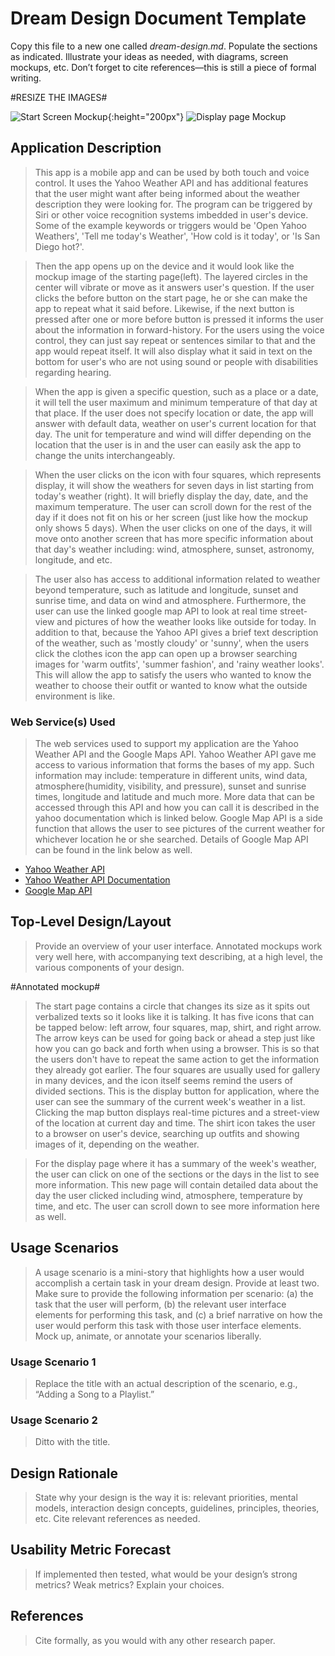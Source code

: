 # Dream Design Document Template
Copy this file to a new one called _dream-design.md_. Populate the sections as indicated. Illustrate your ideas as needed, with diagrams, screen mockups, etc. Don’t forget to cite references—this is still a piece of formal writing.

#RESIZE THE IMAGES#

![Start Screen Mockup](/images/dd_start-screen.png){:height="200px"}
![Display page Mockup](/images/dd_summary.png)

## Application Description
>This app is a mobile app and can be used by both touch and voice control. It uses the Yahoo Weather API and has additional features that the user might want after being informed about the weather description they were looking for. The program can be triggered by Siri or other voice recognition systems imbedded in user's device. Some of the example keywords or triggers would be 'Open Yahoo Weathers', 'Tell me today's Weather', 'How cold is it today', or 'Is San Diego hot?'.

>Then the app opens up on the device and it would look like the mockup image of the starting page(left). The layered circles in the center will vibrate or move as it answers user's question. If the user clicks the before button on the start page, he or she can make the app to repeat what it said before. Likewise, if the next button is pressed after one or more before button is pressed it informs the user about the information in forward-history. For the users using the voice control, they can just say repeat or sentences similar to that and the app would repeat itself. It will also display what it said in text on the bottom for user's who are not using sound or people with disabilities regarding hearing.

>When the app is given a specific question, such as a place or a date, it will tell the user maximum and minimum temperature of that day at that place. If the user does not specify location or date, the app will answer with default data, weather on user's current location for that day. The unit for temperature and wind will differ depending on the location that the user is in and the user can easily ask the app to change the units interchangeably.

>When the user clicks on the icon with four squares, which represents display, it will show the weathers for seven days in list starting from today's weather (right). It will briefly display the day, date, and the maximum temperature. The user can scroll down for the rest of the day if it does not fit on his or her screen (just like how the mockup only shows 5 days). When the user clicks on one of the days, it will move onto another screen that has more specific information about that day's weather including: wind, atmosphere, sunset, astronomy, longitude, and etc.

>The user also has access to additional information related to weather beyond temperature, such as latitude and longitude, sunset and sunrise time, and data on wind and atmosphere. Furthermore, the user can use the linked google map API to look at real time street-view and pictures of how the weather looks like outside for today. In addition to that, because the Yahoo API gives a brief text description of the weather, such as 'mostly cloudy' or 'sunny', when the users click the clothes icon the app can open up a browser searching images for 'warm outfits', 'summer fashion', and 'rainy weather looks'. This will allow the app to satisfy the users who wanted to know the weather to choose their outfit or wanted to know what the outside environment is like.


### Web Service(s) Used
>The web services used to support my application are the Yahoo Weather API and the Google Maps API. Yahoo Weather API gave me access to various information that forms the bases of my app. Such information may include: temperature in different units, wind data, atmosphere(humidity, visibility, and pressure), sunset and sunrise times, longitude and latitude and much more. More data that can be accessed through this API and how you can call it is described in the yahoo documentation which is linked below. Google Map API is a side function that allows the user to see pictures of the current weather for whichever location he or she searched. Details of Google Map API can be found in the link below as well.

* [Yahoo Weather API](https://developer.yahoo.com/weather/)
* [Yahoo Weather API Documentation](https://developer.yahoo.com/weather/documentation.html)
* [Google Map API](https://developers.google.com/maps/web-services/)

## Top-Level Design/Layout
> Provide an overview of your user interface. Annotated mockups work very well here, with accompanying text describing, at a high level, the various components of your design.

#Annotated mockup#
>The start page contains a circle that changes its size as it spits out verbalized texts so it looks like it is talking. It has five icons that can be tapped below: left arrow, four squares, map, shirt, and right arrow. The arrow keys can be used for going back or ahead a step just like how you can go back and forth when using a browser. This is so that the users don't have to repeat the same action to get the information they already got earlier. The four squares are usually used for gallery in many devices, and the icon itself seems remind the users of divided sections. This is the display button for application, where the user can see the summary of the current week's weather in a list. Clicking the map button displays real-time pictures and a street-view of the location at current day and time. The shirt icon takes the user to a browser on user's device, searching up outfits and showing images of it, depending on the weather.

> For the display page where it has a summary of the week's weather, the user can click on one of the sections or the days in the list to see more information. This new page will contain detailed data about the day the user clicked including wind, atmosphere, temperature by time, and etc. The user can scroll down to see more information here as well.

## Usage Scenarios
> A usage scenario is a mini-story that highlights how a user would accomplish a certain task in your dream design. Provide at least two. Make sure to provide the following information per scenario: (a) the task that the user will perform, (b) the relevant user interface elements for performing this task, and (c) a brief narrative on how the user would perform this task with those user interface elements. Mock up, animate, or annotate your scenarios liberally.

### Usage Scenario 1
> Replace the title with an actual description of the scenario, e.g., “Adding a Song to a Playlist.”

### Usage Scenario 2
> Ditto with the title.

## Design Rationale
> State why your design is the way it is: relevant priorities, mental models, interaction design concepts, guidelines, principles, theories, etc. Cite relevant references as needed.

## Usability Metric Forecast
> If implemented then tested, what would be your design’s strong metrics? Weak metrics? Explain your choices.

## References
> Cite formally, as you would with any other research paper.
